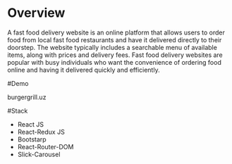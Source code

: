# Overview

A fast food delivery website is an online platform that allows users to order food from local fast food restaurants and have it delivered directly to their doorstep. The website typically includes a searchable menu of available items, along with prices and delivery fees. Fast food delivery websites are popular with busy individuals who want the convenience of ordering food online and having it delivered quickly and efficiently. 

#Demo

burgergrill.uz

#Stack

- React JS
- React-Redux JS
- Bootstarp
- React-Router-DOM
- Slick-Carousel
